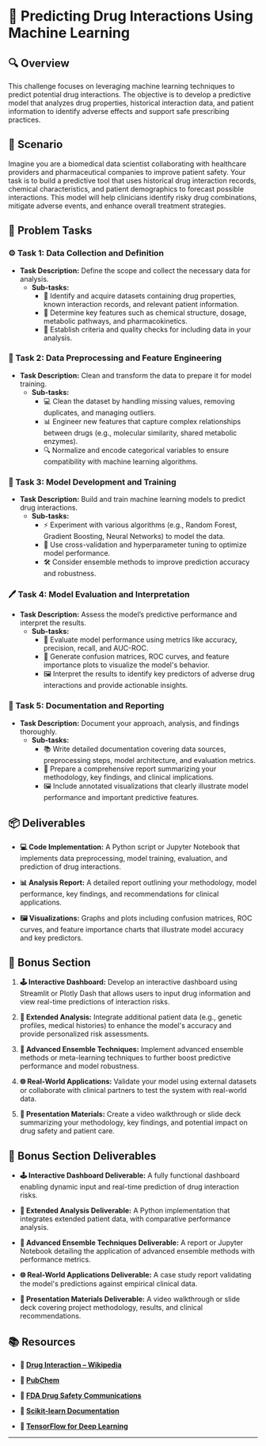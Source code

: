 # 💊 Predicting Drug Interactions Using Machine Learning

## 🔍 Overview
This challenge focuses on leveraging machine learning techniques to predict potential drug interactions. The objective is to develop a predictive model that analyzes drug properties, historical interaction data, and patient information to identify adverse effects and support safe prescribing practices.

## 🚀 Scenario
Imagine you are a biomedical data scientist collaborating with healthcare providers and pharmaceutical companies to improve patient safety. Your task is to build a predictive tool that uses historical drug interaction records, chemical characteristics, and patient demographics to forecast possible interactions. This model will help clinicians identify risky drug combinations, mitigate adverse events, and enhance overall treatment strategies.

## 📝 Problem Tasks

### ⚙️ Task 1: Data Collection and Definition
- **Task Description:** Define the scope and collect the necessary data for analysis.
  - **Sub-tasks:**
    - 📐 Identify and acquire datasets containing drug properties, known interaction records, and relevant patient information.
    - 🧮 Determine key features such as chemical structure, dosage, metabolic pathways, and pharmacokinetics.
    - 🔧 Establish criteria and quality checks for including data in your analysis.

### 🔬 Task 2: Data Preprocessing and Feature Engineering
- **Task Description:** Clean and transform the data to prepare it for model training.
  - **Sub-tasks:**
    - 💻 Clean the dataset by handling missing values, removing duplicates, and managing outliers.
    - 📊 Engineer new features that capture complex relationships between drugs (e.g., molecular similarity, shared metabolic enzymes).
    - 🔍 Normalize and encode categorical variables to ensure compatibility with machine learning algorithms.

### 🔧 Task 3: Model Development and Training
- **Task Description:** Build and train machine learning models to predict drug interactions.
  - **Sub-tasks:**
    - ⚡ Experiment with various algorithms (e.g., Random Forest, Gradient Boosting, Neural Networks) to model the data.
    - 🔄 Use cross-validation and hyperparameter tuning to optimize model performance.
    - 🛠️ Consider ensemble methods to improve prediction accuracy and robustness.

### 🖊️ Task 4: Model Evaluation and Interpretation
- **Task Description:** Assess the model’s predictive performance and interpret the results.
  - **Sub-tasks:**
    - 📄 Evaluate model performance using metrics like accuracy, precision, recall, and AUC-ROC.
    - 📝 Generate confusion matrices, ROC curves, and feature importance plots to visualize the model's behavior.
    - 🖼️ Interpret the results to identify key predictors of adverse drug interactions and provide actionable insights.

### 📝 Task 5: Documentation and Reporting
- **Task Description:** Document your approach, analysis, and findings thoroughly.
  - **Sub-tasks:**
    - 📚 Write detailed documentation covering data sources, preprocessing steps, model architecture, and evaluation metrics.
    - 📝 Prepare a comprehensive report summarizing your methodology, key findings, and clinical implications.
    - 🖼️ Include annotated visualizations that clearly illustrate model performance and important predictive features.

## 📦 Deliverables
- **💻 Code Implementation:**
  A Python script or Jupyter Notebook that implements data preprocessing, model training, evaluation, and prediction of drug interactions.

- **📊 Analysis Report:**
  A detailed report outlining your methodology, model performance, key findings, and recommendations for clinical applications.

- **🖼️ Visualizations:**
  Graphs and plots including confusion matrices, ROC curves, and feature importance charts that illustrate model accuracy and key predictors.

## 🎁 Bonus Section
1. **🕹️ Interactive Dashboard:**
   Develop an interactive dashboard using Streamlit or Plotly Dash that allows users to input drug information and view real-time predictions of interaction risks.

2. **🧮 Extended Analysis:**
   Integrate additional patient data (e.g., genetic profiles, medical histories) to enhance the model's accuracy and provide personalized risk assessments.

3. **🔄 Advanced Ensemble Techniques:**
   Implement advanced ensemble methods or meta-learning techniques to further boost predictive performance and model robustness.

4. **🌐 Real-World Applications:**
   Validate your model using external datasets or collaborate with clinical partners to test the system with real-world data.

5. **🎥 Presentation Materials:**
   Create a video walkthrough or slide deck summarizing your methodology, key findings, and potential impact on drug safety and patient care.

## 🏅 Bonus Section Deliverables
- **🕹️ Interactive Dashboard Deliverable:**
  A fully functional dashboard enabling dynamic input and real-time prediction of drug interaction risks.

- **🧮 Extended Analysis Deliverable:**
  A Python implementation that integrates extended patient data, with comparative performance analysis.

- **🔄 Advanced Ensemble Techniques Deliverable:**
  A report or Jupyter Notebook detailing the application of advanced ensemble methods with performance metrics.

- **🌐 Real-World Applications Deliverable:**
  A case study report validating the model's predictions against empirical clinical data.

- **🎥 Presentation Materials Deliverable:**
  A video walkthrough or slide deck covering project methodology, results, and clinical recommendations.

## 📚 Resources
- **🔗 [Drug Interaction – Wikipedia](https://en.wikipedia.org/wiki/Drug_interaction)**

- **🔗 [PubChem](https://pubchem.ncbi.nlm.nih.gov/)**

- **🔗 [FDA Drug Safety Communications](https://www.fda.gov/drugs/drug-safety-and-availability/fda-drug-safety-communications)**

- **🔗 [Scikit-learn Documentation](https://scikit-learn.org/stable/)**

- **🔗 [TensorFlow for Deep Learning](https://www.tensorflow.org/)**

---
